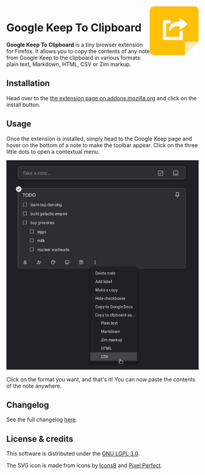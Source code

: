 <img align="right" src="https://raw.githubusercontent.com/cheap-glitch/google-keep-to-clipboard/master/docs/icon.png" alt="Google Keep To Clipboard logo">

# Google Keep To Clipboard

**Google Keep To Clipboard** is a  tiny browser extension for Firefox. It allows
you  to copy  the contents  of any  note from  Google Keep  to the  clipboard in
various formats: plain text, Markdown, HTML, CSV or Zim markup.

## Installation
Head over to the [the extension page on addons.mozilla.org](https://addons.mozilla.org/en-US/firefox/addon/google-keep-to-clipboard)
and click on the install button.

## Usage
Once the extension is  installed, simply head to the Google  Keep page and hover
on the bottom  of a note to make  the toolbar appear. Click on  the three little
dots to open a contextual menu.

![Demo screenshot](https://raw.githubusercontent.com/cheap-glitch/google-keep-to-clipboard/master/docs/screenshot-dark.png)

Click on the format  you want, and that's it! You can now  paste the contents of
the note anywhere.

## Changelog
See the full changelog [here](https://github.com/cheap-glitch/google-keep-to-clipboard/releases).

## License & credits
This software is distributed under the [GNU LGPL 3.0](https://spdx.org/licenses/LGPL-3.0-only.html).

The SVG icon is made from icons by [Icons8](https://icons8.com/icons) and [Pixel
Perfect](https://www.flaticon.com/authors/pixel-perfect).
